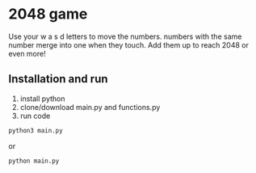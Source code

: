 # 2048 game

Use your w a s d letters to move the numbers. numbers with the same number merge into one when they touch. Add them up to reach 2048 or even more!

## Installation and run

1. install python
2. clone/download main.py and functions.py
3. run code
```bash
python3 main.py
```

or

```bash
python main.py
```
